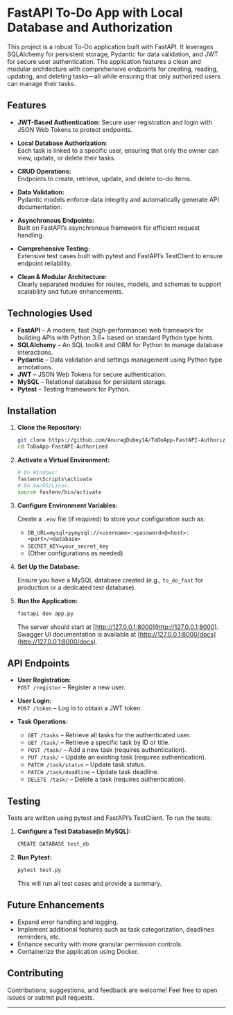 # FastAPI To-Do App with Local Database and Authorization

This project is a robust To-Do application built with FastAPI. It leverages SQLAlchemy for persistent storage, Pydantic for data validation, and JWT for secure user authentication. The application features a clean and modular architecture with comprehensive endpoints for creating, reading, updating, and deleting tasks—all while ensuring that only authorized users can manage their tasks.

## Features

- **JWT-Based Authentication:** 
  Secure user registration and login with JSON Web Tokens to protect endpoints.

- **Local Database Authorization:**  
  Each task is linked to a specific user, ensuring that only the owner can view, update, or delete their tasks.

- **CRUD Operations:**  
  Endpoints to create, retrieve, update, and delete to-do items.

- **Data Validation:**  
  Pydantic models enforce data integrity and automatically generate API documentation.

- **Asynchronous Endpoints:**  
  Built on FastAPI’s asynchronous framework for efficient request handling.

- **Comprehensive Testing:**  
  Extensive test cases built with pytest and FastAPI’s TestClient to ensure endpoint reliability.

- **Clean & Modular Architecture:**  
  Clearly separated modules for routes, models, and schemas to support scalability and future enhancements.

## Technologies Used

- **FastAPI** – A modern, fast (high-performance) web framework for building APIs with Python 3.6+ based on standard Python type hints.
- **SQLAlchemy** – An SQL toolkit and ORM for Python to manage database interactions.
- **Pydantic** – Data validation and settings management using Python type annotations.
- **JWT** – JSON Web Tokens for secure authentication.
- **MySQL** – Relational database for persistent storage.
- **Pytest** – Testing framework for Python.

## Installation

1. **Clone the Repository:**

   ```bash
   git clone https://github.com/AnuragDubey14/ToDoApp-FastAPI-Authorized.git
   cd ToDoApp-FastAPI-Authorized
   ```


2. **Activate a Virtual Environment:**

   ```bash
   # On Windows:
   fastenv\Scripts\activate
   # On macOS/Linux:
   source fastenv/bin/activate
   ```


3. **Configure Environment Variables:**

   Create a `.env` file (if required) to store your configuration such as:
   - `DB_URL=mysql+pymysql://<username>:<password>@<host>:<port>/<database>`
   - `SECRET_KEY=your_secret_key`
   - (Other configurations as needed)

4. **Set Up the Database:**

   Ensure you have a MySQL database created (e.g., `to_do_fast` for production or a dedicated test database).

5. **Run the Application:**

   ```bash
   fastapi dev app.py
   ```

   The server should start at [http://127.0.0.1:8000](http://127.0.0.1:8000). Swagger UI documentation is available at [http://127.0.0.1:8000/docs](http://127.0.0.1:8000/docs).

## API Endpoints

- **User Registration:**  
  `POST /register` – Register a new user.

- **User Login:**  
  `POST /token` – Log in to obtain a JWT token.

- **Task Operations:**  
  - `GET /tasks` – Retrieve all tasks for the authenticated user.  
  - `GET /task/` – Retrieve a specific task by ID or title.  
  - `POST /task/` – Add a new task (requires authentication).  
  - `PUT /task/` – Update an existing task (requires authentication).  
  - `PATCH /task/status` – Update task status.  
  - `PATCH /task/deadline` – Update task deadline.  
  - `DELETE /task/` – Delete a task (requires authentication).

## Testing

Tests are written using pytest and FastAPI’s TestClient. To run the tests:

1. **Configure a Test Database(in MySQL):**  
   ```bash
   CREATE DATABASE test_db
   ```

2. **Run Pytest:**

   ```bash
   pytest test.py
   ```

   This will run all test cases and provide a summary.

## Future Enhancements

- Expand error handling and logging.
- Implement additional features such as task categorization, deadlines reminders, etc.
- Enhance security with more granular permission controls.
- Containerize the application using Docker.

## Contributing

Contributions, suggestions, and feedback are welcome! Feel free to open issues or submit pull requests.

---

